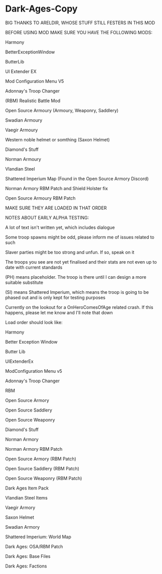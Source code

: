 # Dark-Ages-Copy
BIG THANKS TO ARELDIR, WHOSE STUFF STILL FESTERS IN THIS MOD

BEFORE USING MOD MAKE SURE YOU HAVE THE FOLLOWING MODS:

Harmony

BetterExceptionWindow

ButterLib

UI Extender EX

Mod Configuration Menu V5

Adonnay's Troop Changer

(RBM) Realistic Battle Mod

Open Source Armoury (Armoury, Weaponry, Saddlery)

Swadian Armoury

Vaegir Armoury

Western noble helmet or somthing (Saxon Helmet)

Diamond's Stuff

Norman Armoury

Vlandian Steel

Shattered Imperium Map (Found in the Open Source Armory Discord)

Norman Armory RBM Patch and Shield Holster fix

Open Source Armoury RBM Patch

MAKE SURE THEY ARE LOADED IN THAT ORDER

NOTES ABOUT EARLY ALPHA TESTING:

A lot of text isn't written yet, which includes dialogue

Some troop spawns might be odd, please inform me of issues related to such

Slaver parties might be too strong and unfun. If so, speak on it

The troops you see are not yet finalised and their stats are not even up to date with current standards

(PH) means placeholder. The troop is there until I can design a more suitable substitute

(SI) means Shattered Imperium, which means the troop is going to be phased out and is only kept for testing purposes

Currently on the lookout for a OnHeroComesOfAge related crash. If this happens, please let me know and I'll note that down

Load order should look like:

Harmony

Better Exception Window

Butter Lib

UIExtenderEx

ModConfiguration Menu v5

Adonnay's Troop Changer

RBM

Open Source Armory

Open Source Saddlery

Open Source Weaponry

Diamond's Stuff

Norman Armory

Norman Armory RBM Patch

Open Source Armory (RBM Patch)

Open Source Saddlery (RBM Patch)

Open Source Weaponry (RBM Patch)

Dark Ages Item Pack

Vlandian Steel Items

Vaegir Armory

Saxon Helmet

Swadian Armory

Shattered Imperium: World Map

Dark Ages: OSA/RBM Patch

Dark Ages: Base Files

Dark Ages: Factions
